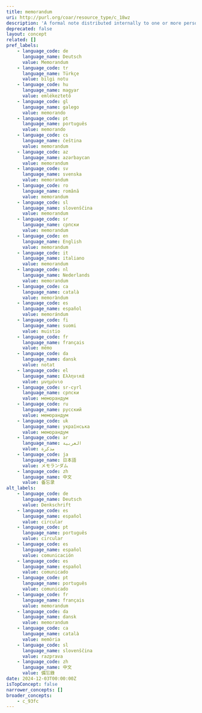 ```yaml
---
title: memorandum
uri: http://purl.org/coar/resource_type/c_18wz
description: 'A formal note distributed internally to one or more persons in a company, agency, organization, or institution, with a header indicating the date it was sent and stating to whom it is addressed (To:), from whom it is sent (From:), and the subject of the text (Re:). Unlike a letter, a memo does not require a full salutation or signature at the end of the text--the sender may simply initial his or her name in the header. [Source: https://products.abc-clio.com/ODLIS/odlis_m.aspx#memorandum]'
deprecated: false
layout: concept
related: []
pref_labels:
    - language_code: de
      language_name: Deutsch
      value: Memorandum
    - language_code: tr
      language_name: Türkçe
      value: bilgi notu
    - language_code: hu
      language_name: magyar
      value: emlékeztető
    - language_code: gl
      language_name: galego
      value: memorando
    - language_code: pt
      language_name: português
      value: memorando
    - language_code: cs
      language_name: čeština
      value: memorandum
    - language_code: az
      language_name: azərbaycan
      value: memorandum
    - language_code: sv
      language_name: svenska
      value: memorandum
    - language_code: ro
      language_name: română
      value: memorandum
    - language_code: sl
      language_name: slovenščina
      value: memorandum
    - language_code: sr
      language_name: српски
      value: memorandum
    - language_code: en
      language_name: English
      value: memorandum
    - language_code: it
      language_name: italiano
      value: memorandum
    - language_code: nl
      language_name: Nederlands
      value: memorandum
    - language_code: ca
      language_name: català
      value: memoràndum
    - language_code: es
      language_name: español
      value: memorándum
    - language_code: fi
      language_name: suomi
      value: muistio
    - language_code: fr
      language_name: français
      value: mémo
    - language_code: da
      language_name: dansk
      value: notat
    - language_code: el
      language_name: Ελληνικά
      value: μνημόνιο
    - language_code: sr-cyrl
      language_name: српски
      value: меморандум
    - language_code: ru
      language_name: русский
      value: меморандум
    - language_code: uk
      language_name: українська
      value: меморандум
    - language_code: ar
      language_name: العربية
      value: مذكرة
    - language_code: ja
      language_name: 日本語
      value: メモランダム
    - language_code: zh
      language_name: 中文
      value: 备忘录
alt_labels:
    - language_code: de
      language_name: Deutsch
      value: Denkschrift
    - language_code: es
      language_name: español
      value: circular
    - language_code: pt
      language_name: português
      value: circular
    - language_code: es
      language_name: español
      value: comunicación
    - language_code: es
      language_name: español
      value: comunicado
    - language_code: pt
      language_name: português
      value: comunicado
    - language_code: fr
      language_name: français
      value: memorandum
    - language_code: da
      language_name: dansk
      value: memorandum
    - language_code: ca
      language_name: català
      value: memòria
    - language_code: sl
      language_name: slovenščina
      value: razprava
    - language_code: zh
      language_name: 中文
      value: 備忘錄
date: 2024-12-03T00:00:00Z
isTopConcept: false
narrower_concepts: []
broader_concepts:
    - c_93fc
---
```


